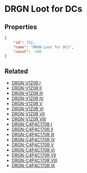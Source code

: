 # DRGN Loot for DCs

<no description available>

## Properties

```json
{
    "id": 702,
    "name": "DRGN Loot for DCs",
    "count": -100
}
```

## Related

- [DRGN-V1Z0R I](../items/20216-drgn-v1z0r-i.md)
- [DRGN-V1Z0R II](../items/20217-drgn-v1z0r-ii.md)
- [DRGN-V1Z0R III](../items/20218-drgn-v1z0r-iii.md)
- [DRGN-V1Z0R IV](../items/20219-drgn-v1z0r-iv.md)
- [DRGN-V1Z0R V](../items/20220-drgn-v1z0r-v.md)
- [DRGN-V1Z0R VI](../items/20221-drgn-v1z0r-vi.md)
- [DRGN-V1Z0R VII](../items/20222-drgn-v1z0r-vii.md)
- [DRGN-V1Z0R VIII](../items/20223-drgn-v1z0r-viii.md)
- [DRGN-C4P4C170R I](../items/20238-drgn-c4p4c170r-i.md)
- [DRGN-C4P4C170R II](../items/20239-drgn-c4p4c170r-ii.md)
- [DRGN-C4P4C170R III](../items/20240-drgn-c4p4c170r-iii.md)
- [DRGN-C4P4C170R IV](../items/20241-drgn-c4p4c170r-iv.md)
- [DRGN-C4P4C170R V](../items/20242-drgn-c4p4c170r-v.md)
- [DRGN-C4P4C170R VI](../items/20243-drgn-c4p4c170r-vi.md)
- [DRGN-C4P4C170R VII](../items/20244-drgn-c4p4c170r-vii.md)
- [DRGN-C4P4C170R VIII](../items/20245-drgn-c4p4c170r-viii.md)
- [DRGN-C4P4C170R IX](../items/20246-drgn-c4p4c170r-ix.md)

